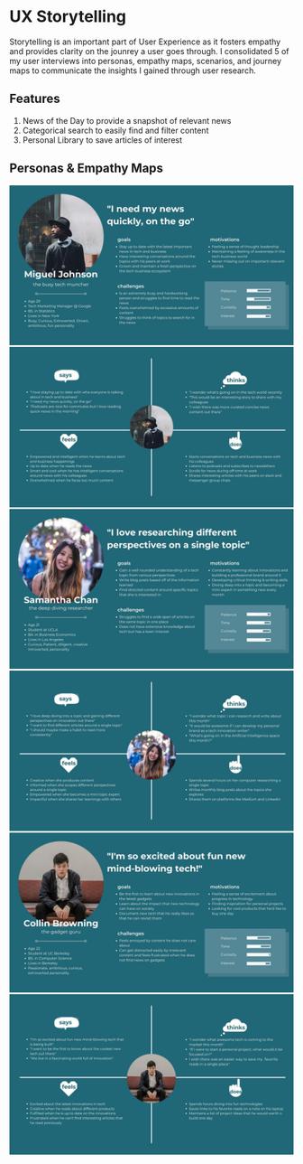 # UX Storytelling

Storytelling is an important part of User Experience as it fosters empathy and provides clarity on the jounrey a user goes through.
I consolidated 5 of my user interviews into personas, empathy maps, scenarios, and journey maps to communicate the insights I gained through user research.

## Features
1. News of the Day to provide a snapshot of relevant news
2. Categorical search to easily find and filter content 
3. Personal Library to save articles of interest

## Personas & Empathy Maps

![Persona 1](https://github.com/anerichouhan/dh150-personas/blob/master/1.jpg)
![empathy 1](https://github.com/anerichouhan/dh150-personas/blob/master/2.jpg)
![Persona 2](https://github.com/anerichouhan/dh150-personas/blob/master/3.jpg)
![empathy 2](https://github.com/anerichouhan/dh150-personas/blob/master/4.jpg)
![Persona 3](https://github.com/anerichouhan/dh150-personas/blob/master/5.jpg)
![empathy 3](https://github.com/anerichouhan/dh150-personas/blob/master/6.jpg)
